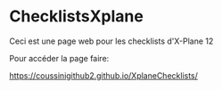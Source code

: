 # ChecklistsXplane

Ceci est une page web pour les checklists d'X-Plane 12

Pour accéder la page faire:

https://coussinigithub2.github.io/XplaneChecklists/

